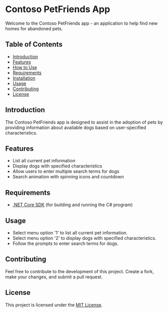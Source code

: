 # Contoso PetFriends App

Welcome to the Contoso PetFriends app - an application to help find new homes for abandoned pets.

## Table of Contents
- [Introduction](#introduction)
- [Features](#features)
- [How to Use](#how-to-use)
- [Requirements](#requirements)
- [Installation](#installation)
- [Usage](#usage)
- [Contributing](#contributing)
- [License](#license)

## Introduction

The Contoso PetFriends app is designed to assist in the adoption of pets by providing information about available dogs based on user-specified characteristics.

## Features

- List all current pet information
- Display dogs with specified characteristics
- Allow users to enter multiple search terms for dogs
- Search animation with spinning icons and countdown

## Requirements

- [.NET Core SDK](https://dotnet.microsoft.com/download) (for building and running the C# program)


## Usage

- Select menu option '1' to list all current pet information.
- Select menu option '2' to display dogs with specified characteristics.
- Follow the prompts to enter search terms for dogs.

## Contributing

Feel free to contribute to the development of this project. Create a fork, make your changes, and submit a pull request.

## License

This project is licensed under the [MIT License](LICENSE).


